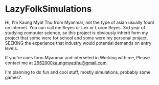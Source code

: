 # LazyFolkSimulations
Hi, I'm Kaung Myat Thu from Myanmar, not the type of asian usually fount on internet. You can call me Reyes or Lex or Lxcon Reyes.
3rd year of studying computer science, so this project is obviously inherit form my project that some were for school and some were my personal project. SEEKING the experience that industry would potential demands on entry levels.

If you're ones form Myanmar and interseted in Working with me, Please contact me at 2962000kaungmyatthu@gmail.com.

I'm planning to do fun and cool stuff, mostly simulations, probably some games?.

